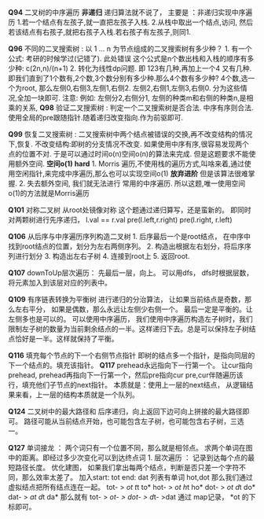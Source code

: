 **Q94**     二叉树的中序遍历
**非递归**   递归算法就不说了， 主要是 ：非递归实现中序遍历
            1.若一个结点有左孩子,就一直把左孩子入栈.
            2.从栈中取出一个结点,访问, 然后若该结点有右孩子,就把右孩子入栈.若右孩子有左孩子,则同1.


**Q96**     不同的二叉搜索树 : 以 1 ... n 为节点组成的二叉搜索树有多少种？
            1. 有一个公式: 考研的时候学过(记错了).   此处错误 这个公式是n个数出栈和入栈的顺序有多少种: c(2n,n)/(n+1)
            2. 转化为线性dp问题. 即 123有几种,再加上一个4 又有几种.即我们直到了1个数有,2个数,3个数分别有多少种.那么4个数有多少种?
                4个数,选一个为root, 那么左侧0,右侧3,左侧1,右侧2.   左侧2,右侧1,左侧3,右侧0. 分为这些情况,全加一块即可.
                注意: 例如: 左侧分2,右侧分1, 左侧的种类m和右侧的种类n,是相乘的关系,
**Q98**     验证二叉搜索树  : 判定一个二叉搜索树是否合法.
            中序有序则合法.  使用全局的pre跟随指针.随着递归改变指向.作为前驱即可.

**Q99**     恢复二叉搜索树  : 二叉搜索树中两个结点被错误的交换,再不改变结构的情况下,恢复. 不改变结构:即树的分支情况不改变.
            如果使用中序有序,很容易发现两个点的位置不对. 于是可以通过时间o(n)空间o(n)的算法来完成. 但是这题要求不能使用额外空间.
 **空间o(1)**
 **hard**   1. Morris 遍历,不使用栈的遍历方式,叫啥来着,通过使用空闲指针,来完成中序遍历,那么也可以实现空间o(1)
 **放弃进阶**               但是该算法很难掌握.
            2. 失去额外空间, 我们就无法进行 常用的中序遍历.   所以这题,唯一使用空间o(1)的方法就是Morris遍历 


**Q101**     对称二叉树   从root处镜像对称
            这个题通过递归算写，还是蛮新的。 即同时对两颗树进行先序递归， 
            l.val == r.val
            pre(l.left,r.right) pre(l.right, r.left)

**Q106**     从后序与中序遍历序列构造二叉树
            1. 后序最后一个是root结点， 在中序中找到root结点的位置，划分为左右两侧序列。
            2. 构造出根据左右划分，将后序序列进行划分
            3. 构造出左右子树
            4. 连接到root上
            5. 返回root.


**Q107**    downToUp层次遍历：  先最后一层，向上。
            可以用dfs， dfs时根据层数，将元素加入到该层对应的列表中。


**Q109**   有序链表转换为平衡树
            进行递归的分治算法， 让如果当前结点是奇数，那么左右平分， 如果是偶数，那么永远让左侧少右侧一个。
            最后一定是平衡的。让左侧多也是可以的。
            可以使用中序遍历， 我们使用中序遍历构造左子树时，我们限制左子树的数量为当前剩余结点的一半。这样递归下去。总是可以保持左子树结点恰好是一半。这样就保持了平衡。



**Q116**    填充每个节点的下一个右侧节点指针 即树的结点多一个指针，是指向同层的下一个结点的。填充该指针。
**Q117**    prehead永远指向下一行第一个。 让cur指向prehead, prehead再指向下一行第一个，然后pre指向cur
            pre,cur伴随遍历该行，填充他们子节点的next指针。
            本质就是：使用上一层的next结点，  从逻辑结果来看，上一层的结构本质就是一个队列。


**Q124**     二叉树中的最大路径和
                 后序递归，向上返回下边可向上拼接的最大路径即可。 路径可能从当前结点开始，也可能包含左子树，也可能包含右子树，三选一。


**Q127**     单词接龙 ： 两个词只有一个位置不同，那么就是相邻点。
            求两个单词在图中的距离。即经过多少次变化可以到达终点词
            1. 层次遍历    ： 记录到达每个点的最短路径长度。
            优化建图， 如果我们拿出每两个结点，判断是否只差一个字符不同，那么效率太差了。
            加入start: tot  end: dat     列表有单词 hot,dot
            那么我们通过虚拟结点把所有结点连在一起。 
            tot- > *ot  t*t to*
            hot- > *ot  h*t ho*
            dot- > *ot  d*t do*
            dat- > *at  d*t da* 
            那么就有 tot- > *ot- >   dot- >   d*t- >dat 
            通过 map记录， *ot 的下标即可。
